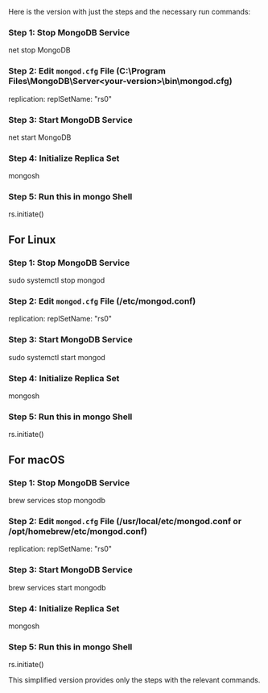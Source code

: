 Here is the version with just the steps and the necessary run commands:

### Step 1: Stop MongoDB Service 
net stop MongoDB 

### Step 2: Edit `mongod.cfg` File (C:\Program Files\MongoDB\Server\<your-version>\bin\mongod.cfg)
  replication:
    replSetName: "rs0" 

### Step 3: Start MongoDB Service 
net start MongoDB 

### Step 4: Initialize Replica Set 
mongosh 

### Step 5: Run this in mongo Shell
rs.initiate() 

## **For Linux**

### Step 1: Stop MongoDB Service 
sudo systemctl stop mongod 

### Step 2: Edit `mongod.cfg` File (/etc/mongod.conf)
replication:
    replSetName: "rs0"

### Step 3: Start MongoDB Service 
sudo systemctl start mongod 

### Step 4: Initialize Replica Set 
mongosh 

### Step 5: Run this in mongo Shell
rs.initiate() 

## **For macOS**

### Step 1: Stop MongoDB Service 
brew services stop mongodb

### Step 2: Edit `mongod.cfg` File (/usr/local/etc/mongod.conf or /opt/homebrew/etc/mongod.conf)
replication:
  replSetName: "rs0"

### Step 3: Start MongoDB Service 
brew services start mongodb

### Step 4: Initialize Replica Set 
mongosh 

### Step 5: Run this in mongo Shell
rs.initiate() 

This simplified version provides only the steps with the relevant commands.
